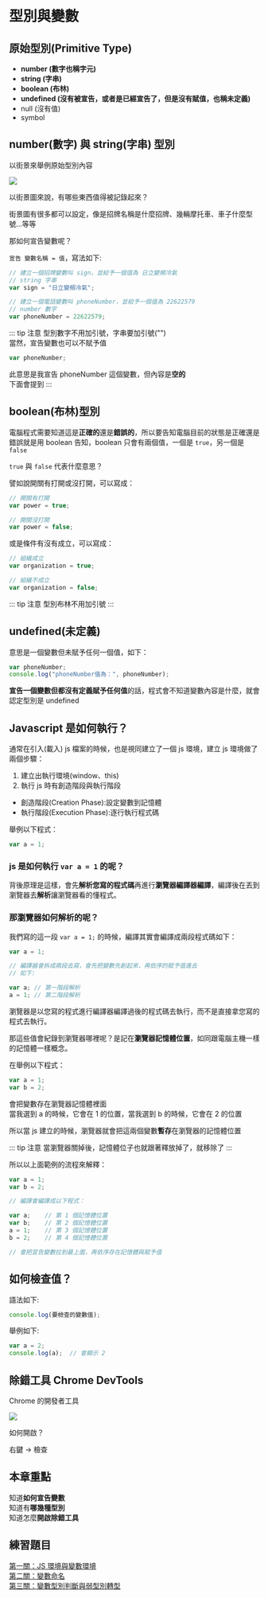 # 型別與變數

## 原始型別(Primitive Type)

* **number (數字也稱字元)**
* **string (字串)**
* **boolean (布林)**
* **undefined (沒有被宣告，或者是已經宣告了，但是沒有賦值，也稱未定義)**
* null (沒有值)
* symbol

## number(數字) 與 string(字串) 型別

以街景來舉例原始型別內容

<img src="/js-vue-press/image/street_view.jpg" />

以街景圖來說，有哪些東西值得被記錄起來？

街景圖有很多都可以設定，像是招牌名稱是什麼招牌、幾輛摩托車、車子什麼型號...等等

那如何宣告變數呢？

`宣告 變數名稱 = 值`，寫法如下:

``` js
// 建立一個招牌變數叫 sign，並給予一個值為 日立變頻冷氣
// string 字串 
var sign = "日立變頻冷氣";

// 建立一個電話變數叫 phoneNumber，並給予一個值為 22622579
// number 數字
var phoneNumber = 22622579;
```

::: tip 注意
型別數字不用加引號，字串要加引號("")<br />
當然，宣告變數也可以不賦予值
``` js
var phoneNumber;
```
此意思是我宣告 phoneNumber 這個變數，但內容是**空的**<br />
下面會提到
:::

## boolean(布林)型別

電腦程式需要知道這是**正確的**還是**錯誤的**，所以要告知電腦目前的狀態是正確還是錯誤就是用 boolean 告知，boolean 只會有兩個值，一個是 `true`，另一個是 `false`

`true` 與 `false` 代表什麼意思？ 

譬如說開關有打開或沒打開，可以寫成：

``` js
// 開關有打開
var power = true;

// 開關沒打開
var power = false;
```

或是條件有沒有成立，可以寫成：

``` js
// 組織成立
var organization = true;

// 組織不成立
var organization = false;
```

::: tip 注意
型別布林不用加引號
:::

## undefined(未定義)

意思是一個變數但未賦予任何一個值，如下：

``` js
var phoneNumber;
console.log("phoneNumber值為：", phoneNumber);
```

**宣告一個變數但都沒有定義賦予任何值**的話，程式會不知道變數內容是什麼，就會認定型別是 undefined

## Javascript 是如何執行？ 

通常在引入(載入) js 檔案的時候，也是視同建立了一個 js 環境，建立 js 環境做了兩個步驟：

1. 建立出執行環境(window、this)
2. 執行 js 時有創造階段與執行階段

* 創造階段(Creation Phase):設定變數到記憶體
* 執行階段(Execution Phase):逐行執行程式碼

舉例以下程式：

``` js
var a = 1;
```

### js 是如何執行 `var a = 1` 的呢？

背後原理是這樣，會先**解析您寫的程式碼**再進行**瀏覽器編譯器編譯**，編譯後在丟到瀏覽器去**解析**讓瀏覽器看的懂程式。

### 那瀏覽器如何解析的呢？

我們寫的這一段 `var a = 1;` 的時候，編譯其實會編譯成兩段程式碼如下：

``` js
var a = 1;

// 編譯器會拆成兩段去寫，會先把變數先創起來，再依序的賦予值進去
// 如下:

var a; // 第一階段解析
a = 1; // 第二階段解析
```

瀏覽器是以您寫的程式進行編譯器編譯過後的程式碼去執行，而不是直接拿您寫的程式去執行。

那這些值會紀錄到瀏覽器哪裡呢？是記在**瀏覽器記憶體位置**，如同跟電腦主機一樣的記憶體一樣概念。

在舉例以下程式：

``` js
var a = 1;
var b = 2;
```

會把變數存在瀏覽器記憶體裡面<br />
當我選到 a 的時候，它會在 1 的位置，當我選到 b 的時候，它會在 2 的位置

所以當 js 建立的時候，瀏覽器就會把這兩個變數**暫存**在瀏覽器的記憶體位置

::: tip 注意
當瀏覽器關掉後，記憶體位子也就跟著釋放掉了，就移除了
:::

所以以上面範例的流程來解釋：

``` js
var a = 1;
var b = 2;

// 編譯會編譯成以下程式：

var a;    // 第 1 個記憶體位置
var b;    // 第 2 個記憶體位置
a = 1;    // 第 3 個記憶體位置
b = 2;    // 第 4 個記憶體位置

// 會把宣告變數拉到最上面，再依序存在記憶體與賦予值
```

## 如何檢查值？

語法如下:

``` js
console.log(要檢查的變數值);
```

舉例如下:

``` js
var a = 2;
console.log(a);  // 會顯示 2
```

## 除錯工具 Chrome DevTools

Chrome 的開發者工具

<img src="/js-vue-press/image/devtools-acss-demo.gif" />

如何開啟？

右鍵 -> 檢查

## 本章重點

知道**如何宣告變數**<br />
知道有**哪幾種型別**<br />
知道怎麼**開啟除錯工具**

## 練習題目

[第一關：JS 環境與變數環境](/hexSchool/level_one.html)<br />
[第二關：變數命名](/hexSchool/level_two.html)<br />
[第三關：變數型別判斷與弱型別轉型](/hexSchool/level_three.html)
